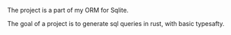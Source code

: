 The project is a part of my ORM for Sqlite.

The goal of a project is to generate sql queries in rust, with basic typesafty.
